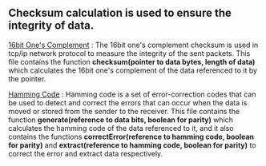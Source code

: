 ## Checksum calculation is used to ensure the integrity of data.

[16bit One's Complement](/02.%20Algorithms/09.%20Checksum%20Calc/ones_complement_checksum16bit.cpp) : The 16bit one's complement checksum is used in tcp/ip network protocol to measure the integrity of the sent packets. This file contains the function **checksum(pointer to data bytes, length of data)** which calculates the 16bit one's complement of the data referenced to it by the pointer.

[Hamming Code](/02.%20Algorithms/09.%20Checksum%20Calc/hamming_code.cpp) : Hamming code is a set of error-correction codes that can be used to detect and correct the errors that can occur when the data is moved or stored from the sender to the receiver. This file contains the function **generate(reference to data bits, boolean for parity)** which calculates the hamming code of the data referenced to it, and it also contains the functions **correctError(reference to hamming code, boolean for parity)** and **extract(reference to hamming code, boolean for parity)** to correct the error and extract data respectively.